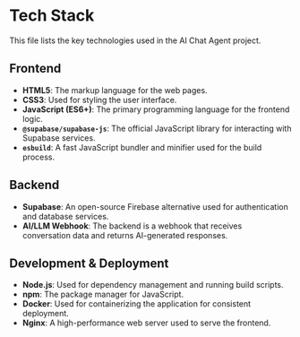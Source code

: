 # Tech Stack

This file lists the key technologies used in the AI Chat Agent project.

## Frontend

- **HTML5**: The markup language for the web pages.
- **CSS3**: Used for styling the user interface.
- **JavaScript (ES6+)**: The primary programming language for the frontend logic.
- **`@supabase/supabase-js`**: The official JavaScript library for interacting with Supabase services.
- **`esbuild`**: A fast JavaScript bundler and minifier used for the build process.

## Backend

- **Supabase**: An open-source Firebase alternative used for authentication and database services.
- **AI/LLM Webhook**: The backend is a webhook that receives conversation data and returns AI-generated responses.

## Development & Deployment

- **Node.js**: Used for dependency management and running build scripts.
- **npm**: The package manager for JavaScript.
- **Docker**: Used for containerizing the application for consistent deployment.
- **Nginx**: A high-performance web server used to serve the frontend.
